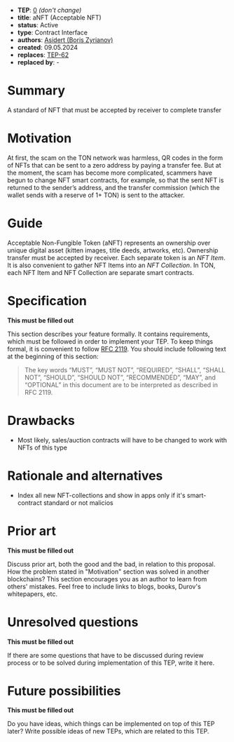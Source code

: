 - **TEP**: [0](https://github.com/ton-blockchain/TEPs/pull/0) *(don't change)*
- **title**: aNFT (Acceptable NFT)
- **status**: Active
- **type**: Contract Interface
- **authors**: [Asidert (Boris Zyrianov)](https://github.com/asidert) 
- **created**: 09.05.2024
- **replaces**: [TEP-62](https://github.com/ton-blockchain/TEPs/blob/master/0062-nft-standard.md)
- **replaced by**: -

# Summary

A standard of NFT that must be accepted by receiver to complete transfer

# Motivation

At first, the scam on the TON network was harmless, QR codes in the form of NFTs that can be sent to a zero address by paying a transfer fee.
But at the moment, the scam has become more complicated, scammers have begun to change NFT smart contracts, for example, so that the sent NFT is returned to the sender’s address, and the transfer commission (which the wallet sends with a reserve of 1+ TON) is sent to the attacker.

# Guide

Acceptable Non-Fungible Token (aNFT) represents an ownership over unique digital asset (kitten images, title deeds, artworks, etc).
Ownership transfer must be accepted by receiver.
Each separate token is an _NFT Item_. It is also convenient to gather NFT Items into an _NFT Collection_. In TON, each NFT Item and NFT Collection are separate smart contracts. 

# Specification

**This must be filled out**

This section describes your feature formally. It contains requirements, which must be followed in order to implement your TEP. To keep things formal, it is convenient to follow [RFC 2119](https://www.ietf.org/rfc/rfc2119.txt). You should include following text at the beginning of this section:

> The key words “MUST”, “MUST NOT”, “REQUIRED”, “SHALL”, “SHALL NOT”, “SHOULD”, “SHOULD NOT”, “RECOMMENDED”, “MAY”, and “OPTIONAL” in this document are to be interpreted as described in RFC 2119.

# Drawbacks

- Most likely, sales/auction contracts will have to be changed to work with NFTs of this type

# Rationale and alternatives

- Index all new NFT-collections and show in apps only if it's smart-contract standard or not malicios

# Prior art

**This must be filled out**

Discuss prior art, both the good and the bad, in relation to this proposal. How the problem stated in "Motivation" section was solved in another blockchains? This section encourages you as an author to learn from others' mistakes. Feel free to include links to blogs, books, Durov's whitepapers, etc.

# Unresolved questions

**This must be filled out**

If there are some questions that have to be discussed during review process or to be solved during implementation of this TEP, write it here.

# Future possibilities

**This must be filled out**

Do you have ideas, which things can be implemented on top of this TEP later? Write possible ideas of new TEPs, which are related to this TEP.
